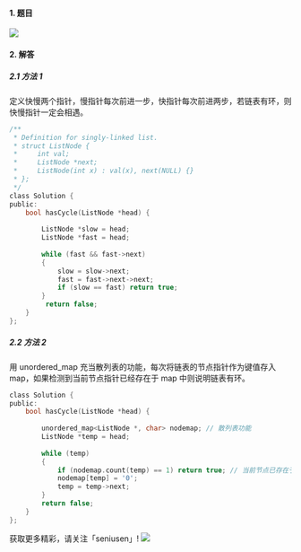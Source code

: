 #### 1. 题目

![](https://upload-images.jianshu.io/upload_images/11895466-f9045e50e1ffa348.png?imageMogr2/auto-orient/strip%7CimageView2/2/w/1240)


#### 2. 解答

##### 2.1 方法 1

定义快慢两个指针，慢指针每次前进一步，快指针每次前进两步，若链表有环，则快慢指针一定会相遇。

```c
/**
 * Definition for singly-linked list.
 * struct ListNode {
 *     int val;
 *     ListNode *next;
 *     ListNode(int x) : val(x), next(NULL) {}
 * };
 */
class Solution {
public:
    bool hasCycle(ListNode *head) {
        
        ListNode *slow = head;
        ListNode *fast = head;
        
        while (fast && fast->next)
        {
            slow = slow->next;
            fast = fast->next->next;
            if (slow == fast) return true;
        }
         return false;
    }
};
```

##### 2.2 方法 2

用 unordered_map 充当散列表的功能，每次将链表的节点指针作为键值存入 map，如果检测到当前节点指针已经存在于 map 中则说明链表有环。

```c
class Solution {
public:
    bool hasCycle(ListNode *head) {
        
        unordered_map<ListNode *, char> nodemap; // 散列表功能
        ListNode *temp = head;
        
        while (temp)
        {
            if (nodemap.count(temp) == 1) return true; // 当前节点已存在于 map 中，则说明有环
            nodemap[temp] = '0';
            temp = temp->next;
        }
        return false;
    }
};
```

获取更多精彩，请关注「seniusen」! 
![](https://upload-images.jianshu.io/upload_images/11895466-ee82f7655f20bfeb.jpg?imageMogr2/auto-orient/strip%7CimageView2/2/w/1240)
